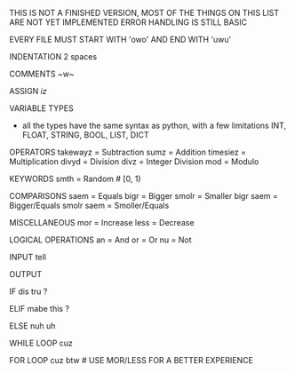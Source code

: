 THIS IS NOT A FINISHED VERSION, MOST OF THE THINGS ON THIS LIST ARE NOT YET IMPLEMENTED
ERROR HANDLING IS STILL BASIC

EVERY FILE MUST START WITH 'owo' AND END WITH 'uwu'

INDENTATION
2 spaces

COMMENTS
~w~ <text>

ASSIGN
<var> iz <expression>

VARIABLE TYPES
- all the types have the same syntax as python, with a few limitations
INT, FLOAT, STRING, BOOL, LIST, DICT

OPERATORS
takewayz = Subtraction
sumz = Addition
timesiez = Multiplication
divyd = Division
divz =  Integer Division
mod = Modulo

KEYWORDS
smth = Random # [0, 1)

COMPARISONS
saem = Equals
bigr = Bigger
smolr = Smaller
bigr saem = Bigger/Equals
smolr saem = Smoller/Equals

MISCELLANEOUS
mor = Increase
less = Decrease

LOGICAL OPERATIONS
an = And
or = Or
nu = Not

INPUT
tell

OUTPUT
<var>

IF
dis tru <condition>?

ELIF
mabe this <condition>?

ELSE
nuh uh

WHILE LOOP
cuz <condition>

FOR LOOP
cuz <expression> btw <expression> # USE MOR/LESS FOR A BETTER EXPERIENCE
